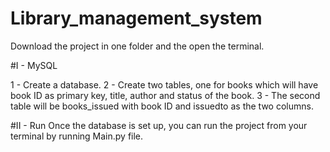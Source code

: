 # Library_management_system

Download the project in one folder and the open the terminal. 

#I - MySQL

1 - Create a database.
2 - Create two tables, one for books which will have book ID as primary key, title, author and status of the book. 
3 - The second table will be books_issued with book ID and issuedto as the two columns. 

#II - Run
Once the database is set up, you can run the project from your terminal by running Main.py file. 
